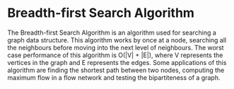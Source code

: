 # Breadth-first Search Algorithm
The Breadth-first Search Algorithm is an algorithm used for searching a graph data structure. This algorithm works by once at a node, searching all the neighbours before moving into the next level of neighbours. The worst case performance of this algorithm is O(|V| + |E|), where V represents the vertices in the graph and E represents the edges. Some applications of this algorithm are finding the shortest path between two nodes, computing the maximum flow in a flow network and testing the bipartiteness of a graph. 

